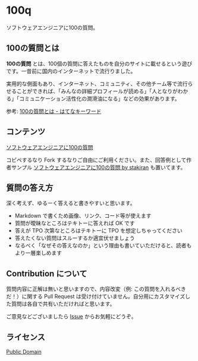 # 100q

ソフトウェアエンジニアに100の質問。

## 100の質問とは

**100の質問** とは、100個の質問に答えたものを自分のサイトに載せるという遊びです。一昔前に国内のインターネットで流行りました。

実用的な側面もあり、インターネット、コミュニティ、その他チーム等で流行らせることができれば、「みんなの詳細プロフィールが読める」「人となりがわかる」「コミュニケーション活性化の潤滑油になる」などの効果があります。

参考: [100の質問とは - はてなキーワード](http://d.hatena.ne.jp/keyword/100%A4%CE%BC%C1%CC%E4)

## コンテンツ

[ソフトウェアエンジニアに100の質問](100q.md) 

コピペするなり Fork するなりご自由にご利用ください。また、回答例として作者サンプル [ソフトウェアエンジニアに100の質問 by stakiran](100q_stakiran.md) も置いてます。

## 質問の答え方

深く考えず、ゆるーく答えると書きやすいと思います。

- Markdown で書くため画像、リンク、コード等が使えます
- 質問が曖昧なところはテキトーに答えれば OK です
- 答えが TPO 次第なところはテキトーに TPO を想定しちゃってください
- 答えたくない質問はスルーするか適宜伏せましょう
- なるべく「なぜその答えなのか」という理由も書いていただけると、読者もより一層楽しめます

## Contribution について

質問内容に正解は無いと思いますので、内容改変（例: この質問を入れるべきだ！）に関する Pull Request は受け付けていません。自分用にカスタマイズした質問は各自で共有いただければと思います。

ご意見などございましたら [Issue](https://github.com/stakiran/100q/issues) からお気軽にどうぞ。

## ライセンス

[Public Domain](LICENSE)

